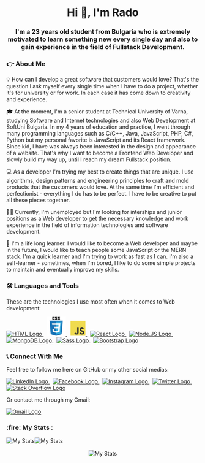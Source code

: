 <h1 align="center">Hi 👋, I'm Rado</h1>
<h3 align="center">I'm a 23 years old student from Bulgaria who is extremely motivated to learn something new every single day and also to gain experience in the field of Fullstack Development.</h3>

<h3 align="left">👉 About Me</h3>
<p align="left">💡 How can I develop a great software that customers would love? That's the question I ask myself every single time when I have to do а project, whether it's for university or for work. In each case it has come down to creativity and experience.</p>
<p align="left">🎓 At the moment, I'm a senior student at Technical University of Varna, studying Software and Internet technologies and also Web Development at SoftUni Bulgaria. In my 4 years of education and practice, I went through many programming languages such as C/C++, Java, JavaScript, PHP, C#, Python but my personal favorite is JavaScript and its React framework. Since kid, I have was always been interested in the design and appearance of a website. That's why I want to become a Frontend Web Developer and slowly build my way up, until I reach my dream Fullstack position.</p>
<p align="left">💻 As a developer I'm trying my best to create things that are unique. I use algorithms, design patterns and engineering principles to craft and mold products that the customers would love. At the same time I'm efficient and perfectionist - everything I do has to be perfect. I have to be creative to put all these pieces together.</p>
<p align="left">👨‍💻 Currently, I'm unemployed but I'm looking for interships and junior positions as a Web developer to get the necessary knowledge and work experience in the field of information technologies and software development.</p>
<p align="left">👑 I'm a life long learner. I would like to become a Web developer and maybe in the future, I would like to teach people some JavaScript or the MERN stack. I'm a quick learner and I'm trying to work as fast as I can. I'm also a self-learner - sometimes, when I'm bored, I like to do some simple projects to maintain and eventually improve my skills.</p>

<h3 align="left">🛠️ Languages and Tools</h3>
<p align="left">These are the technologies I use most often when it comes to Web development:</p>
<p align="left">
  <a href="https://www.w3.org/html/" target="_blank" rel="noreferrer">
    <img src="https://seeklogo.com/images/H/html5-without-wordmark-color-logo-14D252D878-seeklogo.com.png" alt="HTML Logo" width="35" height="40" title="HTML"/> 
  </a>&nbsp;
  <a href="https://www.w3schools.com/css/" target="_blank" rel="noreferrer">
    <img src="https://raw.githubusercontent.com/devicons/devicon/master/icons/css3/css3-original-wordmark.svg" alt="CSS Logo" width="50" height="50" title="CSS"/> 
  </a>&nbsp;
  <a href="https://developer.mozilla.org/en-US/docs/Web/JavaScript" target="_blank" rel="noreferrer">
    <img src="https://raw.githubusercontent.com/devicons/devicon/master/icons/javascript/javascript-original.svg" alt="JavaScript Logo" width="40" height="40" title="JavaScript"/>
  </a>&nbsp;
  <a href="https://reactjs.org/" target="_blank" rel="noreferrer">
    <img src="https://upload.wikimedia.org/wikipedia/commons/a/a7/React-icon.svg" alt="React Logo" width="40" height="40" title="React JS"/>
  </a>&nbsp;
  <a href="https://nodejs.org/en/" target="_blank" rel="noreferrer">
    <img src="https://seeklogo.com/images/N/nodejs-logo-FBE122E377-seeklogo.com.png" alt="Node.JS Logo" width="40" height="40" title="Node.js"/>
  </a>&nbsp;
  <a href="https://www.mongodb.com/" target="_blank" rel="noreferrer">
    <img src="https://seeklogo.com/images/M/mongodb-logo-4A71340576-seeklogo.com.png" alt="MongoDB Logo" width="90" height="40" title="MongoDB"/>
  </a>&nbsp;
  <a href="https://sass-lang.com/" target="_blank" rel="noreferrer">
    <img src="https://seeklogo.com/images/S/sass-logo-E41E7734A8-seeklogo.com.png" alt="Sass Logo" width="50" height="40" title="Sass"/>
  </a>&nbsp;
  <a href="https://getbootstrap.com/docs/5.0/getting-started/introduction/" target="_blank" rel="noreferrer">
    <img src="https://seeklogo.com/images/B/bootstrap-5-logo-85A1F11F4F-seeklogo.com.png" alt="Bootstrap Logo" width="50" height="40" title="Bootstrap 5"/>
  </a>
</p>

<h3 align="left">📞 Connect With Me</h3>
<p align="left">Feel free to follow me here on GitHub or my other social medias:</p>
<p align="left">
  <a href = "https://www.linkedin.com/in/radokolev/">
    <img src="https://seeklogo.com/images/L/linkedin-new-2020-logo-E14A5D55ED-seeklogo.com.png" alt="LinkedIn Logo" width="40" height="40" title="LinkedIn"/>
  </a>&nbsp;
  <a href = "https://www.facebook.com/radoslavkolev99/">
    <img src="https://seeklogo.com/images/F/facebook-icon-logo-AEF3A8F447-seeklogo.com.png" alt="Facebook Logo" width="40" height="40" title="Facebook"/>
  </a>&nbsp;
  <a href = "https://www.instagram.com/radogotstyle/">
    <img src="https://seeklogo.com/images/I/instagram-new-2016-logo-D9D42A0AD4-seeklogo.com.png" alt="Instagram Logo" width="40" height="40" title="Instagram"/>
  </a>&nbsp;
  <a href = "https://twitter.com/RadoslavKolev15">
    <img src="https://seeklogo.com/images/T/twitter-2012-positive-logo-916EDF1309-seeklogo.com.png" alt="Twitter Logo" width="40" height="40" title="Twitter"/>
  </a>&nbsp;
  <a href = "https://stackoverflow.com/users/18251841/radoslav-kolev">
    <img src="https://seeklogo.com/images/S/stack-overflow-logo-AC73FF9063-seeklogo.com.png" alt="Stack Overflow Logo" width="40" height="40" title="Stack Overflow"/>
  </a>
</p>
<p align="left">Or contact me through my Gmail:</p>
<p align="left">
  <a href="mailto:radoslav.kolev02@gmail.com">
    <img src="https://seeklogo.com/images/G/gmail-new-2020-logo-32DBE11BB4-seeklogo.com.png" alt="Gmail Logo" width="45" height="40" title="Gmail"/>
  </a>
</p>

<h3 align="left">:fire: My Stats :</h3>
<p>
  <img align="left" src="https://github-readme-stats.vercel.app/api?username=RadoslavKolev&show_icons=true&theme=radical" alt="My Stats"/>
  <img src="http://github-readme-streak-stats.herokuapp.com?user=RadoslavKolev&theme=radical" alt="My Stats"/><br> 
</p>
<p align="center">
  <img align="center" src="https://github-readme-stats.vercel.app/api/top-langs/?username=RadoslavKolev&layout=compact&theme=radical" alt="My Stats"/>
</p>
